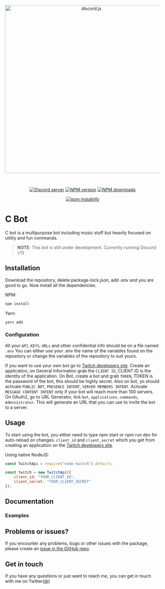 <div align="center">
  <br />
  <p>
    <a href="https://discord.js.org"><img src="https://discord.js.org/static/logo.svg" width="546" alt="discord.js" /></a>
  </p>
  <br />
  <p>
    <a href="https://discord.gg/bRCvFy9"><img src="https://img.shields.io/discord/222078108977594368?color=7289da&logo=discord&logoColor=white" alt="Discord server" /></a>
    <a href="https://www.npmjs.com/package/discord.js"><img src="https://img.shields.io/npm/v/discord.js.svg?maxAge=3600" alt="NPM version" /></a>
    <a href="https://www.npmjs.com/package/discord.js"><img src="https://img.shields.io/npm/dt/discord.js.svg?maxAge=3600" alt="NPM downloads" /></a>
  </p>
  <p>
    <a href="https://nodei.co/npm/discord.js/"><img src="https://nodei.co/npm/discord.js.png?downloads=true&stars=true" alt="npm installnfo" /></a>
  </p>
</div>

# C Bot
C bot is a multipurpose bot including music stuff but heavily focused on utility and fun commands.

> **NOTE**: This bot is still under development. Currently running Discord v13

## Installation
Download the repository, delete package-lock.json, add .env and you are good to go.
Now install all the dependencies.

NPM:
```sh
npm install
```

Yarn:
```sh
yarn add
```

### Configuration
All your `API_KEYS`, `URLs` and other confidential info should be on a file named `.env`
You can either use your .env the name of the variables found on the repository or change the variables of the repository to suit yours.

If you want to use your own bot go to [Twitch developers site](https://discord.com/developers/applications).
Create an application, on General Information  grab the `CLIENT ID`, CLIENT ID is the identity of the application.
On Bot, create a bot and grab `TOKEN`, TOKEN is the password of the bot, this should be highly secret.
Also on bot, yo should activate `PUBLIC BOT`, `PRESENCE INTENT`, `SERVER MEMBERS INTENT`.
Activate `MESSAGE CONTENT INTENT` only if your bot will reach more than 100 servers.
On OAuth2, go to URL Generator, tick `bot`, `applications.commands`, `Administrator`. This will generate an URL that you can use to invite the bot to a server.

## Usage
To start using the bot, you either need to type npm start or npm run dev for auto-reload on changes.
 `client_id` and `client_secret` which you get from creating an application on the [Twitch developers site](https://dev.twitch.tv/console). 

Using native NodeJS:
```js
const TwitchApi = require("node-twitch").default;

const twitch = new TwitchApi({
	client_id: "YOUR_CLIENT_ID",
	client_secret: "YOUR_CLIENT_SECRET"
});
```
## Documentation


### Examples

## Problems or issues?
If you encounter any problems, bugs or other issues with the package, please create an [issue in the GitHub repo](url). 

## Get in touch
If you have any questions or just want to reach me, you can get in touch with me on Twitter([@](url))